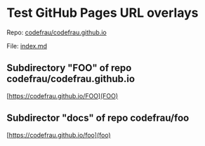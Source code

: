 # Test GitHub Pages URL overlays

Repo: [codefrau/codefrau.github.io](https://github.com/codefrau/codefrau.github.io)

File: [index.md](https://github.com/codefrau/codefrau.github.io/blob/master/index.md)



## Subdirectory "FOO" of repo codefrau/codefrau.github.io

[https://codefrau.github.io/FOO](FOO)

## Subdirector "docs" of repo codefrau/foo

[https://codefrau.github.io/foo](foo)

